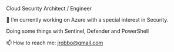 Cloud Security Architect / Engineer

🔭 I’m currently working on Azure with a special interest in Security.

Doing some things with Sentinel, Defender and PowerShell

📫 How to reach me: jrobbo@gmail.com

